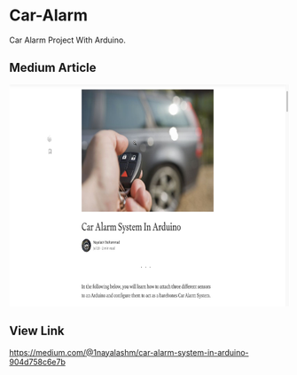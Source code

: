 # Car-Alarm
Car Alarm Project With Arduino.


## Medium Article

<p align="center">
  <a href="#"><img src="https://github.com/Nayalash/Car-Alarm/blob/master/docs/demo.png" width = "800" height= "400"/> </a>
</p>

## View Link
https://medium.com/@1nayalashm/car-alarm-system-in-arduino-904d758c6e7b

